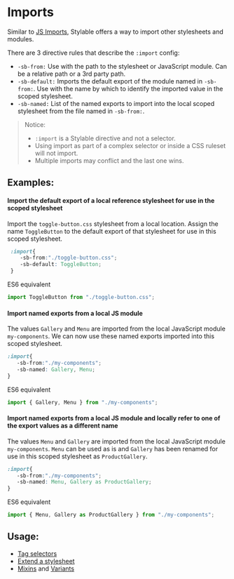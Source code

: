 # Imports

Similar to [JS Imports](https://developer.mozilla.org/en-US/docs/Web/JavaScript/Reference/Statements/import), Stylable offers a way to import other stylesheets and modules.

There are 3 directive rules that describe the `:import` config:

 * ```-sb-from:``` Use with the path to the stylesheet or JavaScript module. Can be a relative path or a 3rd party path.
 * ```-sb-default:``` Imports the default export of the module named in ```-sb-from:```. Use with the name by which to identify the imported value in the scoped stylesheet.
 * ```-sb-named:``` List of the named exports to import into the local scoped stylesheet from the file named in ```-sb-from:```.

 > Notice: 
 > * `:import` is a Stylable directive and not a selector. 
 > * Using import as part of a complex selector or inside a CSS ruleset will not import.
 > * Multiple imports may conflict and the last one wins.

 ## Examples:

#### Import the default export of a local reference stylesheet for use in the scoped stylesheet

Import the ```toggle-button.css``` stylesheet from a local location. Assign the name ```ToggleButton``` to the default export of that stylesheet for use in this scoped stylesheet.

```css
 :import{
    -sb-from:"./toggle-button.css";
    -sb-default: ToggleButton;
 }
 ```

ES6 equivalent
 ```js
 import ToggleButton from "./toggle-button.css";
 ```

 #### Import named exports from a local JS module

The values ```Gallery``` and ```Menu``` are imported from the local JavaScript module ```my-components```. We can now use these named exports imported into this scoped stylesheet.

 ```css
 :import{
    -sb-from:"./my-components";
    -sb-named: Gallery, Menu;
 }
 ```

 ES6 equivalent
 ```js
 import { Gallery, Menu } from "./my-components";
 ```

 #### Import named exports from a local JS module and locally refer to one of the export values as a different name

The values ```Menu``` and ```Gallery``` are imported from the local JavaScript module ```my-components```. ```Menu``` can be used as is and ```Gallery``` has been renamed for use in this scoped stylesheet as ```ProductGallery```.

 ```css
 :import{
    -sb-from:"./my-components";
    -sb-named: Menu, Gallery as ProductGallery;
 }
 ```

  ES6 equivalent
 ```js
 import { Menu, Gallery as ProductGallery } from "./my-components";
 ```

 ## Usage:
  * [Tag selectors](./tag-selectors.md)
  * [Extend a stylesheet](./extend-stylesheet.md)
  * [Mixins](./mixin-syntax.md) and [Variants](./variants.md)
